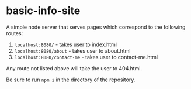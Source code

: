 # basic-info-site

A simple node server that serves pages which correspond to the following routes:

1. `localhost:8080/` - takes user to index.html
2. `localhost:8080/about` - takes user to about.html
3. `localhost:8080/contact-me` - takes user to contact-me.html

Any route not listed above will take the user to 404.html.

Be sure to run `npm i` in the directory of the repository.
